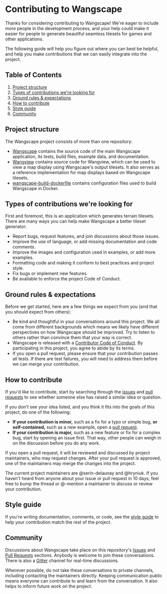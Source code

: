 # Contributing to Wangscape

Thanks for considering contributing to Wangscape! We're eager to include more
people in the development process, and your help could make it easier for
people to generate beautiful seamless tilesets for games and other applications.

The following guide will help you figure out where you can best be helpful, and
help you make contributions that we can easily integrate into the project.

## Table of Contents

1. [Project structure](#project-structure)
1. [Types of contributions we're looking for](#types-of-contributions-were-looking-for)
1. [Ground rules & expectations](#ground-rules--expectations)
1. [How to contribute](#how-to-contribute)
1. [Style guide](#style--guide)
1. [Community](#community)

## Project structure

The Wangscape project consists of more than one repository:
* [Wangscape](https://github.com/Wangscape/Wangscape) contains the source code
of the main Wangscape application, its tests, build files, example data, and
documentation.
* [Wangview](https://github.com/Wangscape/Wangview) contains source code for
Wangview, which can be used to view a map display using Wangscape's output tilesets.
It also serves as a reference implementation for map displays based on Wangscape
tilesets.
* [wangscape-build-dockerfile](https://github.com/Wangscape/wangscape-build-dockerfile) contains configuration files used to build Wangscape in Docker.

## Types of contributions we're looking for

First and foremost, this is an application which generates terrain tilesets. There
are many ways you can help make Wangscape a better tileset generator:
* Report bugs, request features, and join discussions about those issues.
* Improve the use of language, or add missing documentation and code comments.
* Improve the images and configuration used in examples, or add more examples.
* Formatting code and making it conform to best practices and project style.
* Fix bugs or implement new features.
* Be available to enforce the project Code of Conduct.

## Ground rules & expectations

Before we get started, here are a few things we expect from you (and that you 
should expect from others):

* Be kind and thoughtful in your conversations around this project. We all come
from different backgrounds which means we likely have different perspectives on
how Wangscape should be improved. Try to listen to others rather than convince
them that your way is correct.
* Wangscape is released with a [Contributor Code of Conduct](./CODE_OF_CONDUCT.md).
By participating in this project, you agree to abide by its terms.
* If you open a pull request, please ensure that your contribution passes all tests.
If there are test failures, you will need to address them before we can merge your
contribution.

## How to contribute
If you'd like to contribute, start by searching through the
[issues](https://github.com/Wangscape/Wangscape/issues)
and
[pull requests](https://github.com/Wangscape/Wangscape/pulls)
to see whether someone else has raised a similar idea or question.

If you don't see your idea listed, and you think it fits into the goals of this
project, do one of the following:
* **If your contribution is minor,** such as a fix for a typo or simple bug,
**or self-contained,** such as a new example, open a [pull request](https://help.github.com/articles/using-pull-requests).
* **If your contribution is major,** such as a new feature or fix for a complex
bug, start by opening an issue first. That way, other people can weigh in on the
discussion before you do any work.

If you open a pull request, it will be reviewed and discussed by project maintainers,
who may request changes. After your pull request is approved, one of the maintainers
may merge the changes into the project.

The current project maintainers are @serin-delaunay and @hryniuk. If you haven't
heard from anyone about your issue or pull request in 10 days, feel free to bump
the thread or @-mention a maintainer to discuss or review your contribution.

## Style guide
If you're writing documentation, comments, or code, see the
[style guide](./STYLE_GUIDE.md)
to help your contribution match the rest of the project.

## Community
Discussions about Wangscape take place on this repository's
[Issues](https://github.com/Wangscape/Wangscape/issues) and
[Pull Requests](https://github.com/Wangscape/Wangscape/pulls) sections.
Anybody is welcome to join these conversations. There is also a
[Gitter](https://gitter.im/Wangscape/Lobby) channel for real-time discussions.

Wherever possible, do not take these conversations to private channels, including
contacting the maintainers directly. Keeping communication public means everyone
can contribute to and learn from the conversation. It also helps to inform future
work on the project.
